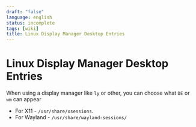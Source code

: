```yaml
---
draft: "false"
language: english
status: incomplete
tags: [wiki]
title: Linux Display Manager Desktop Entries
---
```


# Linux Display Manager Desktop Entries

When using a display manager like `ly` or other, you can choose what `DE` or `wm` can appear

- For X11 - `/usr/share/xsessions`.
- For Wayland - `/usr/share/wayland-sessions/`
